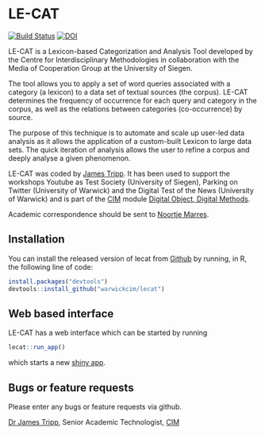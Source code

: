 
<!-- README.md is generated from README.Rmd. Please edit that file -->

# LE-CAT

[![Build
Status](https://travis-ci.org/warwickCIM/lecat.svg?branch=master)](https://travis-ci.org/WarwickCIM/lecat)
[![DOI](https://zenodo.org/badge/161813229.svg)](https://zenodo.org/badge/latestdoi/161813229)

LE-CAT is a Lexicon-based Categorization and Analysis Tool developed by
the Centre for Interdisciplinary Methodologies in collaboration with the
Media of Cooperation Group at the University of Siegen.

The tool allows you to apply a set of word queries associated with a
category (a lexicon) to a data set of textual sources (the corpus).
LE-CAT determines the frequency of occurrence for each query and
category in the corpus, as well as the relations between categories
(co-occurrence) by source.

The purpose of this technique is to automate and scale up user-led data
analysis as it allows the application of a custom-built Lexicon to large
data sets. The quick iteration of analysis allows the user to refine a
corpus and deeply analyse a given phenomenon.

LE-CAT was coded by [James Tripp](https://jamestripp.github.io). It has
been used to support the workshops Youtube as Test Society (University
of Siegen), Parking on Twitter (University of Warwick) and the Digital
Test of the News (University of Warwick) and is part of the
[CIM](https://warwick.ac.uk/cim) module [Digital Object, Digital
Methods](https://warwick.ac.uk/fac/cross_fac/cim/apply-to-study/cross-disciplinary-postgraduate-modules/im904-digital-objects-digital-methods/).

Academic correspondence should be sent to [Noortje
Marres](mailto:N.Marres@warwick.ac.uk).

## Installation

You can install the released version of lecat from
[Github](https://github.com/) by running, in R, the following line of
code:

``` r
install.packages("devtools")
devtools::install_github("warwickcim/lecat")
```

## Web based interface

LE-CAT has a web interface which can be started by running

``` r
lecat::run_app()
```

which starts a new [shiny app](https://shiny.rstudio.com).

## Bugs or feature requests

Please enter any bugs or feature requests via github.

[Dr James Tripp](https://jamestripp.github.io), Senior Academic
Technologist, [CIM](https://www.warwick.ac.uk/cim)
